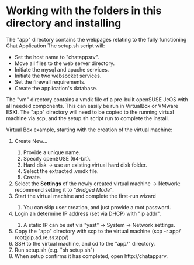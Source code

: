 # Working with the folders in this directory and installing

The "app" directory contains the webpages relating to the fully functioning Chat Application
The setup.sh script will:
<ul>
    <li> Set the host name to "chatappsrv".</li>
    <li> Move all files to the web server directory.</li>
    <li> Initiate the mysql and apache services.</li>
    <li> Initiate the two websocket services.</li>
    <li> Set the firewall requirements.</li>
    <li> Create the application's database.</li>
</ul>
The "vm" directory contains a vmdk file of a pre-built openSUSE JeOS with all needed components.
This can easily be run in VirtualBox or VMware ESXI.
The "app" directory will need to be copied to the running virtual machine via scp, and the setup.sh script run to complete the install.


Virtual Box example, starting with the creation of the virtual machine:
<ol>
  <li> Create New...  </li>
    <ol>
    <li> Provide a unique name. </li>
    <li>Specify openSUSE (64-bit). </li>
    <li> Hard disk -> use an existing virtual hard disk folder. </li>
    <li> Select the extracted .vmdk file. </li>
    <li> Create. </li>
    </ol>
  <li> Select the <b>Settings</b> of the newly created virtual machine -> Network: recommend setting it to <i>"Bridged Mode"</i>.
  <li> Start the virtual machine and complete the first-run wizard  </li>
    <ol><li> You can skip user creation, and just provide a root password.  </li></ol>
  <li> Login an determine IP address (set via DHCP) with "ip addr".  </li>
    <ol><li> A static IP can be set via "yast" -> System -> Network settings. </li></ol>
  <li> Copy the "app" directory with scp to the virtual machine (scp -r app/ root@ip.ad.re.ss:app/) </li>
  <li> SSH to the virtual machine, and cd to the "app/" directory. </li>
  <li> Run setup.sh (e.g. "sh setup.sh") </li>
  <li> When setup confirms it has completed, open http://chatappsrv. </li>
</ol>
